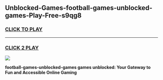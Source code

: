 
## Unblocked-Games-football-games-unblocked-games-Play-Free-s9qg8
<h3>
<a href="https://premium76.site?title=football-games-unblocked-games&ref=22A">CLICK TO PLAY</a></h3>
<hr>

<h3>
<a href="https://premium76.site?title=football-games-unblocked-games&ref=22A">CLICK 2 PLAY</a>
  
</h3>

<a href="https://premium76.site?title=football-games-unblocked-games&ref=22A"><img src="https://clearcache.store/games.png"></a>


**football-games-unblocked-games games unblocked: Your Gateway to Fun and Accessible Online Gaming**
